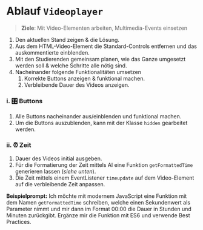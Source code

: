 # Ablauf `Videoplayer`

> **Ziele**: Mit Video-Elementen arbeiten, Multimedia-Events einsetzen

1. Den aktuellen Stand zeigen & die Lösung.
2. Aus dem HTML-Video-Element die Standard-Controls entfernen und das auskommentierte einblenden.
3. Mit den Studierenden gemeinsam planen, wie das Ganze umgesetzt werden soll & welche Schritte alle nötig sind.
4. Nacheinander folgende Funktionalitäten umsetzen
   1. Korrekte Buttons anzeigen & funktional machen.
   2. Verbleibende Dauer des Videos anzeigen.

### i. 🎛️ Buttons
1. Alle Buttons nacheinander aus/einblenden und funktional machen.
2. Um die Buttons auszublenden, kann mit der Klasse `hidden` gearbeitet werden.

### ii. ⏰ Zeit
1. Dauer des Videos initial ausgeben. 
2. Für die Formatierung der Zeit mittels AI eine Funktion `getFormattedTime` generieren lassen (_siehe unten_). 
3. Die Zeit mittels einem EventListener `timeupdate` auf dem Video-Element auf die verbleibende Zeit anpassen.

**Beispielprompt:**
Ich möchte mit modernem JavaScript eine Funktion mit dem Namen `getFormattedTime` schreiben, welche einen Sekundenwert als Parameter nimmt und mir dann im Format 00:00 die Dauer in Stunden und Minuten zurückgibt. Ergänze mir die Funktion mit ES6 und verwende Best Practices.
